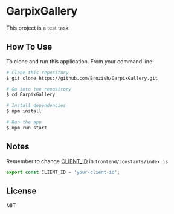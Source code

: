 # GarpixGallery

This project is a test task

## How To Use

To clone and run this application. From your command line:

```bash
# Clone this repository
$ git clone https://github.com/Brozish/GarpixGallery.git

# Go into the repository
$ cd GarpixGallery

# Install dependencies
$ npm install

# Run the app
$ npm run start
```
## Notes

Remember to change [CLIENT_ID](https://api.imgur.com/oauth2/addclient/) in `frontend/constants/index.js`
```js
export const CLIENT_ID = 'your-client-id';
```

## License

MIT
